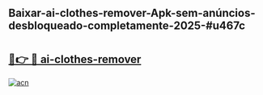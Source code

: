 ## Baixar-ai-clothes-remover-Apk-sem-anúncios-desbloqueado-completamente-2025-#u467c

# <h2><a href="https://ainizakaria.my?title=ai-clothes-remover&ref=20M">🔗👉 🔴 ai-clothes-remover</a></h2>

[![acn](https://github.com/user-attachments/assets/0f9c940e-d8b0-45ae-aac7-cd30a18b3e1c)](https://ainizakaria.my?title=ai-clothes-remover&ref=20M)

